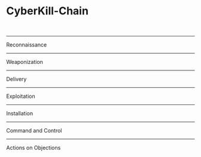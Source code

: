 # CyberKill-Chain
<br>

********

Reconnaissance
<br>

********

Weaponization
<br>

********

Delivery
<br>

********

Exploitation
<br>

********

Installation
<br>

********

Command and Control
<br>

********

Actions on Objections
<br>
